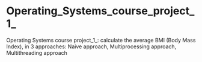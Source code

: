 # Operating_Systems_course_project_1_
Operating Systems course project_1_: calculate the  average BMI (Body Mass Index), in 3 approaches: Naive approach, Multiprocessing approach, Multithreading approach
